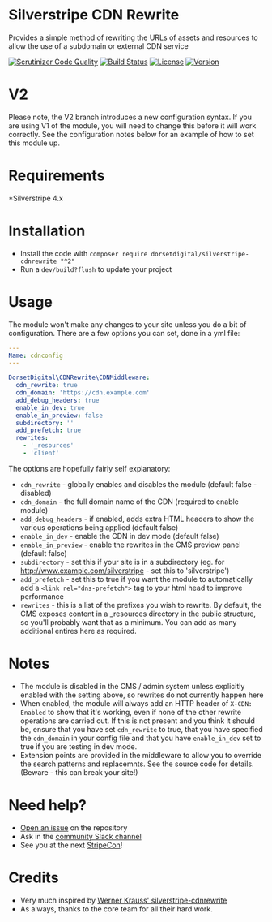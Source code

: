 # Silverstripe CDN Rewrite

Provides a simple method of rewriting the URLs of assets and resources to allow the use of a subdomain or external CDN service


[![Scrutinizer Code Quality](https://scrutinizer-ci.com/g/DorsetDigital/silverstripe-cdnrewrite/badges/quality-score.png?b=master)](https://scrutinizer-ci.com/g/DorsetDigital/silverstripe-cdnrewrite/?branch=master)
[![Build Status](https://scrutinizer-ci.com/g/DorsetDigital/silverstripe-cdnrewrite/badges/build.png?b=master)](https://scrutinizer-ci.com/g/DorsetDigital/silverstripe-cdnrewrite/build-status/master)
[![License](https://img.shields.io/badge/License-BSD%203--Clause-blue.svg)](LICENSE.md)
[![Version](http://img.shields.io/packagist/v/dorsetdigital/silverstripe-cdnrewrite.svg?style=flat)](https://packagist.org/packages/dorsetdigital/silverstripe-cdnrewrite)

# V2
Please note, the V2 branch introduces a new configuration syntax.  If you are using V1 of the module, you will need to change this before it will work correctly.
See the configuration notes below for an example of how to set this module up.

# Requirements
*Silverstripe 4.x

# Installation
* Install the code with `composer require dorsetdigital/silverstripe-cdnrewrite "^2"`
* Run a `dev/build?flush` to update your project

# Usage

The module won't make any changes to your site unless you do a bit of configuration.  There are a few options you can set, done in a yml file:


```yaml
---
Name: cdnconfig
---

DorsetDigital\CDNRewrite\CDNMiddleware:
  cdn_rewrite: true
  cdn_domain: 'https://cdn.example.com'
  add_debug_headers: true
  enable_in_dev: true
  enable_in_preview: false
  subdirectory: ''
  add_prefetch: true
  rewrites:
    - '_resources'
    - 'client'
```

The options are hopefully fairly self explanatory:

* `cdn_rewrite` - globally enables and disables the module (default false - disabled)
* `cdn_domain` - the full domain name of the CDN (required to enable module)
* `add_debug_headers` - if enabled, adds extra HTML headers to show the various operations being applied (default false)
* `enable_in_dev` - enable the CDN in dev mode (default false)
* `enable_in_preview` - enable the rewrites in the CMS preview panel (default false)
* `subdirectory` - set this if your site is in a subdirectory (eg. for http://www.example.com/silverstripe - set this to 'silverstripe')
* `add_prefetch` - set this to true if you want the module to automatically add a `<link rel="dns-prefetch">` tag to your html head to improve performance
* `rewrites` - this is a list of the prefixes you wish to rewrite.  By default, the CMS exposes content in a _resources directory in the public structure, so you'll probably want that as a minimum.  You can add as many additional entires here as required.

# Notes

* The module is disabled in the CMS / admin system unless explicitly enabled with the setting above, so rewrites do not currently happen here
* When enabled, the module will always add an HTTP header of `X-CDN: Enabled` to show that it's working, even if none of the other rewrite operations are carried out.  If this is not present and you think it should be, ensure that you have set `cdn_rewrite` to true, that you have specified the `cdn_domain` in your config file and that you have `enable_in_dev` set to true if you are testing in dev mode.
* Extension points are provided in the middleware to allow you to override the search patterns and replacemnts.  See the source code for details.  (Beware - this can break your site!)

# Need help?

- [Open an issue](https://github.com/DorsetDigital/silverstripe-cdnrewrite/issues) on the repository
- Ask in the [community Slack channel](https://silverstripe-users.slack.com/)
- See you at the next [StripeCon](https://stripecon.eu)!

# Credits
* Very much inspired by [Werner Krauss' silverstripe-cdnrewrite](https://github.com/wernerkrauss/silverstripe-cdnrewrite)
* As always, thanks to the core team for all their hard work.  
